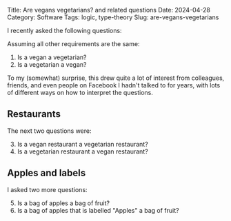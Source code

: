 Title: Are vegans vegetarians? and related questions
Date: 2024-04-28
Category: Software
Tags: logic, type-theory
Slug: are-vegans-vegetarians

I recently asked the following questions:

Assuming all other requirements are the same:

1. Is a vegan a vegetarian?
2. Is a vegetarian a vegan?

To my (somewhat) surprise, this drew quite a lot of interest from
colleagues, friends, and even people on Facebook I hadn't talked to for
years, with lots of different ways on how to interpret the questions.

## Restaurants

The next two questions were:

3. Is a vegan restaurant a vegetarian restaurant?
4. Is a vegetarian restaurant a vegan restaurant?


## Apples and labels

I asked two more questions:

5. Is a bag of apples a bag of fruit?
6. Is a bag of apples that is labelled "Apples" a bag of fruit?
